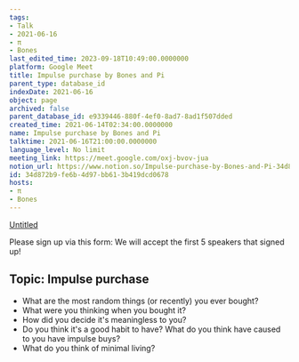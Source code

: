 ```yaml
---
tags:
- Talk
- 2021-06-16
- π
- Bones
last_edited_time: 2023-09-18T10:49:00.0000000
platform: Google Meet
title: Impulse purchase by Bones and Pi
parent_type: database_id
indexDate: 2021-06-16
object: page
archived: false
parent_database_id: e9339446-880f-4ef0-8ad7-8ad1f507dded
created_time: 2021-06-14T02:34:00.0000000
name: Impulse purchase by Bones and Pi
talktime: 2021-06-16T21:00:00.0000000
language_level: No limit
meeting_link: https://meet.google.com/oxj-bvov-jua
notion_url: https://www.notion.so/Impulse-purchase-by-Bones-and-Pi-34d872b9fe6b4d97bb613b419dcd0678
id: 34d872b9-fe6b-4d97-bb61-3b419dcd0678
hosts:
- π
- Bones
---
```


[Untitled](https://www.notion.so/cd877e06ad7149f69157f2c71bad5cca)   

Please sign up via this form:
We will accept the first  5 speakers  that signed up! 


## Topic: Impulse purchase

   - What are the most random things (or recently) you ever bought?
   - What were you thinking when you bought it?
   - How did you decide it's meaningless to you?
   - Do you think it's a good habit to have? What do you think have caused to you have impulse buys?
   - What do you think of minimal living?




